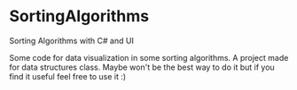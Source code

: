 # SortingAlgorithms
Sorting Algorithms with C# and UI

Some code for data visualization in some sorting algorithms. 
A project made for data structures class. Maybe won't be the best way to do it
but if you find it useful feel free to use it :)
